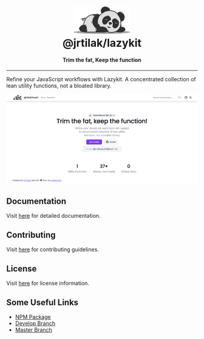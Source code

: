 <h1 align="center">
  <br>
  <a href="https://lazykit.thapatilak.com.np/"><img src="./src/www/public/logo.svg" alt="@jrtilak/lazykit" width="150"></a>
  <br>
  @jrtilak/lazykit
  <br>
</h1>

<h4 align="center">Trim the fat, Keep the function</h4>

---

Refine your JavaScript workflows with Lazykit.
A concentrated collection of lean utility functions, not a bloated library.

![screenshot](./src/www/public/image.png)

## Documentation

Visit [here](https://lazykit.thapatilak.com.np/docs/introduction) for detailed documentation.

## Contributing

Visit [here](./docs/README.md) for contributing guidelines.

## License

Visit [here](./LICENSE.md) for license information.

## Some Useful Links

- [NPM Package](https://www.npmjs.com/package/@jrtilak/lazykit)
- [Develop Branch](https://lazykit-www-git-dev-tilak-thapas-projects.vercel.app/)
- [Master Branch](https://lazykit.thapatilak.com.np/)
